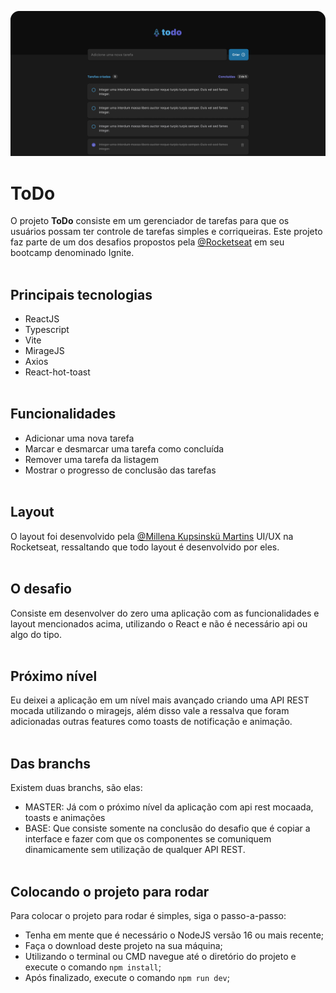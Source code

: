 ![Capa do projeto ToDo](/.github/front.svg "Projeto ToDo desenvolvido por EddyPBR")

# ToDo

O projeto <b>ToDo</b> consiste em um gerenciador de tarefas para que os usuários possam
ter controle de tarefas simples e corriqueiras. Este projeto faz parte de
um dos desafios propostos pela [@Rocketseat](https://www.instagram.com/rocketseat/)
em seu bootcamp denominado Ignite.
<br><br>

## Principais tecnologias

- ReactJS
- Typescript
- Vite
- MirageJS
- Axios
- React-hot-toast
<br><br>

## Funcionalidades

- Adicionar uma nova tarefa
- Marcar e desmarcar uma tarefa como concluída
- Remover uma tarefa da listagem
- Mostrar o progresso de conclusão das tarefas
<br><br>

## Layout

O layout foi desenvolvido pela [@Millena Kupsinskü Martins](https://www.instagram.com/millenakmartins/)
UI/UX na Rocketseat, ressaltando que todo layout é desenvolvido por eles.
<br><br>

## O desafio

Consiste em desenvolver do zero uma aplicação com as funcionalidades e layout mencionados acima,
utilizando o React e não é necessário api ou algo do tipo.
<br><br>

## Próximo nível

Eu deixei a aplicação em um nível mais avançado criando uma API REST mocada utilizando o
miragejs, além disso vale a ressalva que foram adicionadas outras features como toasts de
notificação e animação.
<br><br>

## Das branchs

Existem duas branchs, são elas:

- MASTER: Já com o próximo nível da aplicação com api rest mocaada, toasts e animações
- BASE: Que consiste somente na conclusão do desafio que é copiar a interface e
  fazer com que os componentes se comuniquem dinamicamente sem utilização de qualquer API REST.
<br><br>

## Colocando o projeto para rodar

Para colocar o projeto para rodar é simples, siga o passo-a-passo:

- Tenha em mente que é necessário o NodeJS versão 16 ou mais recente;
- Faça o download deste projeto na sua máquina;
- Utilizando o terminal ou CMD navegue até o diretório do projeto e execute o comando `npm install`;
- Após finalizado, execute o comando `npm run dev`;
